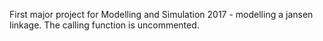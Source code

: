 First major project for Modelling and Simulation 2017 - modelling a jansen linkage. The calling function is uncommented.
